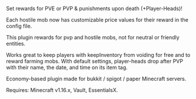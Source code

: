 Set rewards for PVE or PVP & punishments upon death (+Player-Heads)!


Each hostile mob now has customizable price values for their reward in the config file.

This plugin rewards for pvp and hostile mobs, not for neutral or friendly entities.

Works great to keep players with keepInventory from voiding for free and to reward farming mobs.
With default settings, player-heads drop after PVP with their name, the date, and time on its item tag.

Economy-based plugin made for bukkit / spigot / paper Minecraft servers.

Requires: Minecraft v1.16.x, Vault, EssentialsX.
